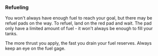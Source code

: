 ### Refueling
You won't always have enough fuel to reach your goal, but there may be refuel pads on the way. To refuel, land on the red pad and wait. The pad only have a limited amount of fuel - it won't always be enough to fill your tanks.

The more thrust you apply, the fast you drain your fuel reserves. Always keep an eye on the fuel gage.
